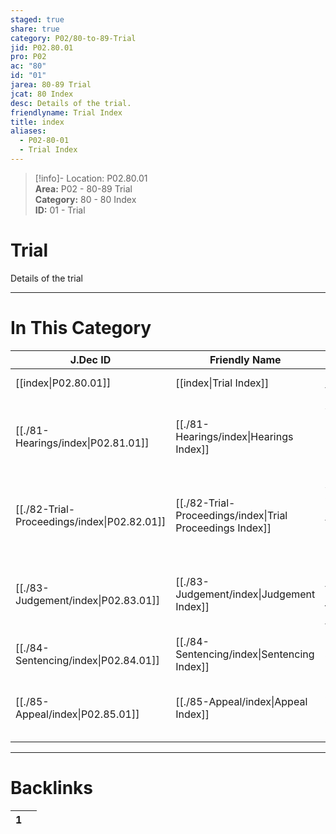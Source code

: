 ```yaml
---  
staged: true  
share: true  
category: P02/80-to-89-Trial  
jid: P02.80.01  
pro: P02  
ac: "80"  
id: "01"  
jarea: 80-89 Trial  
jcat: 80 Index  
desc: Details of the trial.  
friendlyname: Trial Index  
title: index  
aliases:  
  - P02-80-01  
  - Trial Index  
---  
```

  
>[!info]- Location: P02.80.01  
>**Area:** P02 - 80-89 Trial  
>**Category:** 80 - 80 Index  
>**ID:** 01 - Trial  
  
# Trial  
  
Details of the trial   
  
  
  
---  
# In This Category  
  
| J.Dec ID                                                                                   | Friendly Name                                                                                            | Description                                                     |  
| ------------------------------------------------------------------------------------------ | -------------------------------------------------------------------------------------------------------- | --------------------------------------------------------------- |  
| [[index\|P02.80.01]]                      | [[index\|Trial Index]]                                  | Details of the trial.                                           |  
| [[./81-Hearings/index\|P02.81.01]]          | [[./81-Hearings/index\|Hearings Index]]                   | Any details of pre-trial hearings, prelim hearings or hearings. |  
| [[./82-Trial-Proceedings/index\|P02.82.01]] | [[./82-Trial-Proceedings/index\|Trial Proceedings Index]] | Anything and everything that happened during trial.             |  
| [[./83-Judgement/index\|P02.83.01]]         | [[./83-Judgement/index\|Judgement Index]]                 | Details regarding the judgement outcome from trial.             |  
| [[./84-Sentencing/index\|P02.84.01]]        | [[./84-Sentencing/index\|Sentencing Index]]               | Information about the sentencing.                               |  
| [[./85-Appeal/index\|P02.85.01]]            | [[./85-Appeal/index\|Appeal Index]]                       | If applicable, information about appeal(s).                     |  
  
  
---  
# Backlinks  
<div><table class="dataview table-view-table"><thead class="table-view-thead"><tr class="table-view-tr-header"><th class="table-view-th"><span></span><span class="dataview small-text">1</span></th><th class="table-view-th"><span></span></th></tr></thead><tbody class="table-view-tbody"></tbody></table></div>